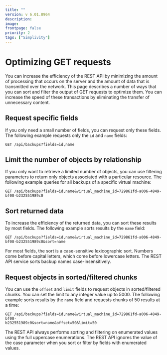 ```yaml
---
title: ""
version: v 6.01.8964
description:
image: 
frontpage: false
priority: 2
tags: ["Simplivity"]
---
```


Optimizing GET requests
=======================

You can increase the efficiency of the REST API by minimizing the amount of processing that occurs on the server and the amount of data that is transmitted over the network. This page describes a number of ways that you can sort and filter the output of GET requests to optimize them. You can increase the speed of these transactions by eliminating the transfer of unnecessary content.

Request specific fields
-----------------------

If you only need a small number of fields, you can request only these fields. The following example requests only the `id` and `name` fields:

```
GET /api/backups?fields=id,name
```

Limit the number of objects by relationship
-------------------------------------------

If you only want to retrieve a limited number of objects, you can use filtering parameters to return only objects associated with a particular resource. The following example queries for all backups of a specific virtual machine:

```
GET /api/backups?fields=id,name&virtual_machine_id=729861fd-a006-4849-bf08-b232551989c0
```

Sort returned data
------------------

To increase the efficiency of the returned data, you can sort these results by most fields. The following example sorts results by the `name` field:

```
GET /api/backups?fields=id,name&virtual_machine_id=729861fd-a006-4849-bf08-b232551989c0&sort=name
```

For most fields, the sort is a case-sensitive lexicographic sort. Numbers come before capital letters, which come before lowercase letters. The REST API service sorts backup names case-insensitively.

Request objects in sorted/filtered chunks
-----------------------------------------

You can use the `offset` and `limit` fields to request objects in sorted/filtered chunks. You can set the limit to any integer value up to 5000. The following example sorts results by the `name` field and requests chunks of 50 results at a time:

```
GET /api/backups?fields=id,name&virtual_machine_id=729861fd-a006-4849-bf08-
b232551989c0&sort=name&offset=50&limit=50
```

The REST API always performs sorting and filtering on enumerated values using the full uppercase enumerations. The REST API ignores the value of the case parameter when you sort or filter by fields with enumerated values.
